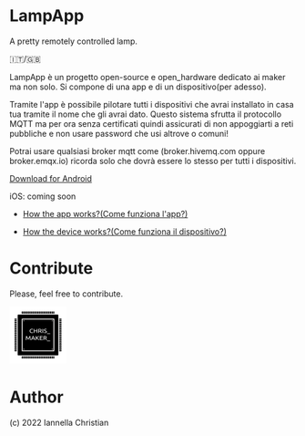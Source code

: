 # LampApp
A pretty remotely controlled lamp.

🇮🇹/🇬🇧



LampApp è un progetto open-source e open_hardware dedicato ai maker ma non solo.
Si compone di una app e di un dispositivo(per adesso).

Tramite l'app è possibile pilotare tutti i dispositivi che avrai installato in casa tua tramite il nome che gli avrai dato.
Questo sistema sfrutta il protocollo MQTT ma per ora senza certificati quindi assicurati di non appoggiarti a reti pubbliche e non usare password
che usi altrove o comuni!

Potrai usare qualsiasi broker mqtt come (broker.hivemq.com oppure broker.emqx.io) ricorda solo che dovrà essere lo stesso per tutti i dispositivi.



[Download for Android](https://play.google.com/store/apps/details?id=com.lampapp.lampapp&hl=it&gl=IT) 

iOS: coming soon 


* [How the app works?(Come funziona l'app?)](https://github.com/ChristianIannella/LampApp/blob/main/LampApp_1.2/README.md)

* [How the device works?(Come funziona il dispositivo?)](https://github.com/ChristianIannella/LampApp/blob/main/LampApp%20device/README.md)

# Contribute
Please, feel free to contribute.


![Alt text](LampApp_1.2/images/Logo_100x100.png?raw=true "Title") 


# Author
(c) 2022 Iannella Christian
